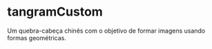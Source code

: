 # tangramCustom
Um quebra-cabeça chinês com o objetivo de formar imagens usando formas geométricas.  
